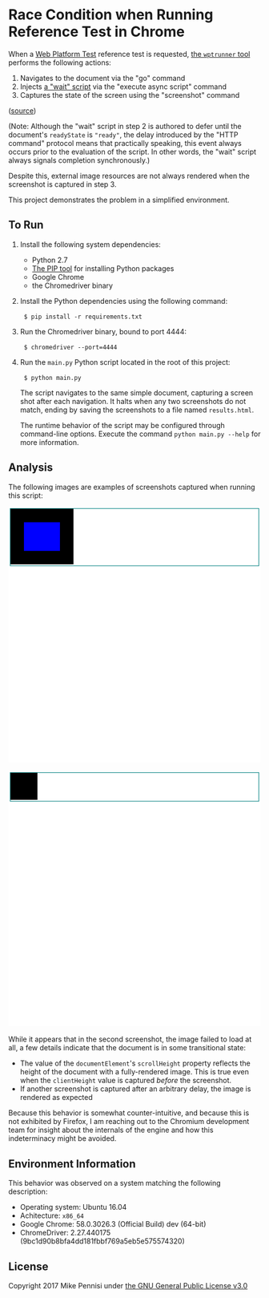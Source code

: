# Race Condition when Running Reference Test in Chrome

When a [Web Platform Test](https://github.com/w3c/web-platform-tests) reference
test is requested, [the `wptrunner` tool](https://github.com/w3c/wptrunner)
performs the following actions:

1. Navigates to the document via the "go" command
2. Injects [a "wait"
   script](https://github.com/w3c/wptrunner/blob/38435bc6714ae83bbf759b04395fe13f08388396/wptrunner/executors/reftest-wait_webdriver.js)
   via the "execute async script" command
3. Captures the state of the screen using the "screenshot" command

([source](https://github.com/w3c/wptrunner/blob/38435bc6714ae83bbf759b04395fe13f08388396/wptrunner/executors/executorselenium.py#L253-L264))

(Note: Although the "wait" script in step 2 is authored to defer until the
document's `readyState` is `"ready"`, the delay introduced by the "HTTP
command" protocol means that practically speaking, this event always occurs
prior to the evaluation of the script. In other words, the "wait" script always
signals completion synchronously.)

Despite this, external image resources are not always rendered when the
screenshot is captured in step 3.

This project demonstrates the problem in a simplified environment.

## To Run

1. Install the following system dependencies:
   - Python 2.7
   - [The PIP tool](https://pip.pypa.io/en/stable/installing/) for installing
     Python packages
   - Google Chrome
   - the Chromedriver binary

2. Install the Python dependencies using the following command:

        $ pip install -r requirements.txt

3. Run the Chromedriver binary, bound to port 4444:

        $ chromedriver --port=4444

4. Run the `main.py` Python script located in the root of this project:

        $ python main.py

   The script navigates to the same simple document, capturing a screen shot
   after each navigation. It halts when any two screenshots do not match,
   ending by saving the screenshots to a file named `results.html`.

   The runtime behavior of the script may be configured through command-line
   options. Execute the command `python main.py --help` for more information.

## Analysis

The following images are examples of screenshots captured when running this
script:

![initial rendering](examples/initial.png)

![aberrant rendering](examples/aberrant.png)

While it appears that in the second screenshot, the image failed to load at
all, a few details indicate that the document is in some transitional state:

- The value of the `documentElement`'s `scrollHeight` property reflects the
  height of the document with a fully-rendered image. This is true even when
  the `clientHeight` value is captured *before* the screenshot.
- If another screenshot is captured after an arbitrary delay, the image is
  rendered as expected

Because this behavior is somewhat counter-intuitive, and because this is not
exhibited by Firefox, I am reaching out to the Chromium development team for
insight about the internals of the engine and how this indeterminacy might be
avoided.

## Environment Information

This behavior was observed on a system matching the following description:

- Operating system: Ubuntu 16.04
- Achitecture: `x86_64`
- Google Chrome: 58.0.3026.3 (Official Build) dev (64-bit)
- ChromeDriver: 2.27.440175 (9bc1d90b8bfa4dd181fbbf769a5eb5e575574320)

## License

Copyright 2017 Mike Pennisi under [the GNU General Public License
v3.0](https://www.gnu.org/licenses/gpl-3.0.html)
